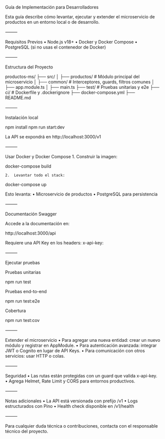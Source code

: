 Guía de Implementación para Desarrolladores

Esta guía describe cómo levantar, ejecutar y extender el microservicio de productos en un entorno local o de desarrollo.

⸻

Requisitos Previos
	•	Node.js v18+
	•	Docker y Docker Compose
	•	PostgreSQL (si no usas el contenedor de Docker)

⸻

Estructura del Proyecto

productos-ms/
├── src/
│   ├── productos/         # Módulo principal del microservicio
│   ├── common/            # Interceptores, guards, filtros comunes
│   ├── app.module.ts
│   ├── main.ts
├── test/                 # Pruebas unitarias y e2e
├── ci/                   # Dockerfile y .dockerignore
├── docker-compose.yml
├── README.md


⸻

Instalación local

npm install
npm run start:dev

La API se expondrá en http://localhost:3000/v1

⸻

Usar Docker y Docker Compose
	1.	Construir la imagen:

docker-compose build

	2.	Levantar todo el stack:

docker-compose up

Esto levanta:
	•	Microservicio de productos
	•	PostgreSQL para persistencia

⸻

Documentación Swagger

Accede a la documentación en:

http://localhost:3000/api

Requiere una API Key en los headers: x-api-key: <valor>

⸻

Ejecutar pruebas

Pruebas unitarias

npm run test

Pruebas end-to-end

npm run test:e2e

Cobertura

npm run test:cov


⸻

Extender el microservicio
	•	Para agregar una nueva entidad: crear un nuevo módulo y registrar en AppModule.
	•	Para autenticación avanzada: integrar JWT o Cognito en lugar de API Keys.
	•	Para comunicación con otros servicios: usar HTTP o colas.

⸻

Seguridad
	•	Las rutas están protegidas con un guard que valida x-api-key.
	•	Agrega Helmet, Rate Limit y CORS para entornos productivos.

⸻

Notas adicionales
	•	La API está versionada con prefijo /v1
	•	Logs estructurados con Pino
	•	Health check disponible en /v1/health

⸻

Para cualquier duda técnica o contribuciones, contacta con el responsable técnico del proyecto.